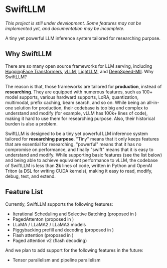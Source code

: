 # SwiftLLM

*This project is still under development. Some features may not be implemented yet, and documentation may be incomplete.*

A tiny yet powerful LLM inference system tailored for researching purpose.

## Why SwiftLLM

There are so many open source frameworks for LLM serving, including [HuggingFace Transformers](https://github.com/huggingface/transformers), [vLLM](https://github.com/vllm-project/vllm), [LightLLM](https://github.com/ModelTC/lightllm), and [DeepSpeed-MII](https://github.com/microsoft/DeepSpeed-MII). Why SwiftLLM?

The reason is that, those frameworks are tailored for **production**, instead of **researching**. They are equipped with numerous features, such as 100+ model supports, various hardward supports, LoRA, quantization, multimodal, prefix caching, beam search, and so on. While being an all-in-one solution for production, their codebase is too big and complex to understand and modify (for example, vLLM has 100k+ lines of code), making it hard to use them for researching purpose. Also, their historical burden is also a problem.

SwiftLLM is designed to be a tiny yet powerful LLM inference system tailored for **researching purpose**. "Tiny" means that it only keeps features that are essential for researching, "powerful" means that it has no compromise on performance, and finally "swift" means that it is easy to understand and modify. While supporting basic features (see the list below) and being able to achieve equivalent performance to vLLM, the codebase of SwiftLLM is less than **2k** lines of code, written in Python and OpenAI Triton (a DSL for writing CUDA kernels), making it easy to read, modify, debug, test, and extend.

## Feature List

Currently, SwiftLLM supports the following features:

- Iterational Scheduling and Selective Batching (proposed in <TODO>)
- PagedAttenton (proposed in <TODO>)
- LLaMA / LLaMA2 / LLaMA3 models
- Piggybacking prefill and decoding (proposed in <TODO>)
- Flash attention (proposed in <TODO>)
- Paged attention v2 (flash decoding)

And we plan to add support for the following features in the future:

- Tensor parallelism and pipeline parallelism
